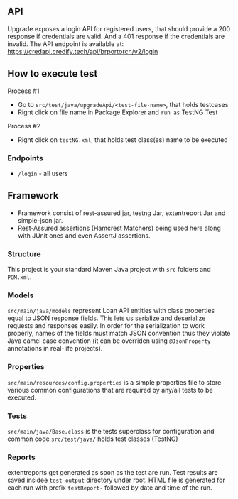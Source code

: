## API
Upgrade exposes a login API for registered users, that should provide a 200 response if credentials are valid. And a 401 response if the
credentials are invalid. The API endpoint is available at: https://credapi.credify.tech/api/brportorch/v2/login


## How to execute test
Process #1 
* Go to `src/test/java/upgradeApi/<test-file-name>`, that holds testcases
* Right click on file name in Package Explorer and `run as` TestNG Test

Process #2
 * Right click on  `testNG.xml`, that holds test class(es) name to be executed


### Endpoints
- `/login` - all users

## Framework
* Framework consist of rest-assured jar, testng Jar, extentreport Jar and simple-json jar.
* Rest-Assured assertions (Hamcrest Matchers) being used here along with JUnit ones and even AssertJ assertions.

### Structure
This project is your standard Maven Java project with `src` folders and `POM.xml`.

### Models
`src/main/java/models` represent Loan API entities with class properties equal to JSON response fields. 
This lets us serialize and deserialize  requests and responses easily.
In order for the serialization to work properly, names of the fields must match JSON convention thus they violate Java camel case convention (it can be overriden using `@JsonProperty` annotations in real-life projects).

### Properties
`src/main/resources/config.properties` is a simple properties file to store various common configurations that are required by any/all tests to be executed.

### Tests
`src/main/java/Base.class` is the tests superclass for configuration and common code
`src/test/java/` holds test classes (TestNG)

### Reports
extentreports get generated as soon as the test are run. Test results are saved insidee `test-output` directory under root. 
HTML file is generated for each run with prefix `testReport-` followed by date and time of the run. 


 